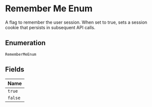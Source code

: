 
# Remember Me Enum

A flag to remember the user session. When set to true, sets a session cookie that persists in subsequent API calls.

## Enumeration

`RememberMeEnum`

## Fields

| Name |
|  --- |
| `true` |
| `false` |

